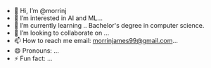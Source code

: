 - 👋 Hi, I’m @morrinj 
- 👀 I’m interested in AI and ML...
- 🌱 I’m currently learning .. Bachelor's degree in computer science.
- 💞️ I’m looking to collaborate on ...
- 📫 How to reach me email: morrinjames99@gmail.com...
- 😄 Pronouns: ...
- ⚡ Fun fact: ...

<!---
morrinj/morrinj is a ✨ special ✨ repository because its `README.md` (this file) appears on your GitHub profile.
You can click the Preview link to take a look at your changes.
--->
